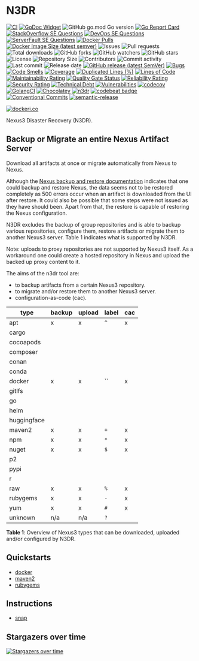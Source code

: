 # N3DR

[![CI](https://github.com/030/n3dr/workflows/Go/badge.svg?event=push)](https://github.com/030/n3dr/actions?query=workflow%3AGo)
[![GoDoc Widget]][godoc]
![GitHub go.mod Go version](https://img.shields.io/github/go-mod/go-version/030/n3dr?logo=go)
[![Go Report Card](https://goreportcard.com/badge/github.com/030/n3dr)](https://goreportcard.com/report/github.com/030/n3dr)
[![StackOverflow SE Questions](https://img.shields.io/stackexchange/stackoverflow/t/n3dr.svg?logo=stackoverflow)](https://stackoverflow.com/tags/n3dr)
[![DevOps SE Questions](https://img.shields.io/stackexchange/devops/t/n3dr.svg?logo=stackexchange)](https://devops.stackexchange.com/tags/n3dr)
[![ServerFault SE Questions](https://img.shields.io/stackexchange/serverfault/t/n3dr.svg?logo=serverfault)](https://serverfault.com/tags/n3dr)
[![Docker Pulls](https://img.shields.io/docker/pulls/utrecht/n3dr?logo=docker&logoColor=white)](https://hub.docker.com/r/utrecht/n3dr)
[![Docker Image Size (latest semver)](https://img.shields.io/docker/image-size/utrecht/n3dr?logo=docker&logoColor=white&sort=semver)](https://hub.docker.com/r/utrecht/n3dr)
![Issues](https://img.shields.io/github/issues-raw/030/n3dr.svg)
![Pull requests](https://img.shields.io/github/issues-pr-raw/030/n3dr.svg)
![Total downloads](https://img.shields.io/github/downloads/030/n3dr/total.svg)
![GitHub forks](https://img.shields.io/github/forks/030/n3dr?label=fork&style=plastic)
![GitHub watchers](https://img.shields.io/github/watchers/030/n3dr?style=plastic)
![GitHub stars](https://img.shields.io/github/stars/030/n3dr?style=plastic)
![License](https://img.shields.io/github/license/030/n3dr.svg)
![Repository Size](https://img.shields.io/github/repo-size/030/n3dr.svg)
![Contributors](https://img.shields.io/github/contributors/030/n3dr.svg)
![Commit activity](https://img.shields.io/github/commit-activity/m/030/n3dr.svg)
![Last commit](https://img.shields.io/github/last-commit/030/n3dr.svg)
![Release date](https://img.shields.io/github/release-date/030/n3dr.svg)
[![GitHub release (latest SemVer)](https://img.shields.io/github/v/release/030/n3dr?logo=github&sort=semver)](https://github.com/030/n3dr/releases/latest)
[![Bugs](https://sonarcloud.io/api/project_badges/measure?project=030_n3dr&metric=bugs)](https://sonarcloud.io/dashboard?id=030_n3dr)
[![Code Smells](https://sonarcloud.io/api/project_badges/measure?project=030_n3dr&metric=code_smells)](https://sonarcloud.io/dashboard?id=030_n3dr)
[![Coverage](https://sonarcloud.io/api/project_badges/measure?project=030_n3dr&metric=coverage)](https://sonarcloud.io/dashboard?id=030_n3dr)
[![Duplicated Lines (%)](https://sonarcloud.io/api/project_badges/measure?project=030_n3dr&metric=duplicated_lines_density)](https://sonarcloud.io/dashboard?id=030_n3dr)
[![Lines of Code](https://sonarcloud.io/api/project_badges/measure?project=030_n3dr&metric=ncloc)](https://sonarcloud.io/dashboard?id=030_n3dr)
[![Maintainability Rating](https://sonarcloud.io/api/project_badges/measure?project=030_n3dr&metric=sqale_rating)](https://sonarcloud.io/dashboard?id=030_n3dr)
[![Quality Gate Status](https://sonarcloud.io/api/project_badges/measure?project=030_n3dr&metric=alert_status)](https://sonarcloud.io/dashboard?id=030_n3dr)
[![Reliability Rating](https://sonarcloud.io/api/project_badges/measure?project=030_n3dr&metric=reliability_rating)](https://sonarcloud.io/dashboard?id=030_n3dr)
[![Security Rating](https://sonarcloud.io/api/project_badges/measure?project=030_n3dr&metric=security_rating)](https://sonarcloud.io/dashboard?id=030_n3dr)
[![Technical Debt](https://sonarcloud.io/api/project_badges/measure?project=030_n3dr&metric=sqale_index)](https://sonarcloud.io/dashboard?id=030_n3dr)
[![Vulnerabilities](https://sonarcloud.io/api/project_badges/measure?project=030_n3dr&metric=vulnerabilities)](https://sonarcloud.io/dashboard?id=030_n3dr)
[![codecov](https://codecov.io/gh/030/n3dr/branch/main/graph/badge.svg)](https://codecov.io/gh/030/n3dr)
[![GolangCI](https://golangci.com/badges/github.com/golangci/golangci-web.svg)](https://golangci.com/r/github.com/030/n3dr)
[![Chocolatey](https://img.shields.io/chocolatey/dt/n3dr)](https://chocolatey.org/packages/n3dr)
[![n3dr](https://snapcraft.io//n3dr/badge.svg)](https://snapcraft.io/n3dr)
[![codebeat badge](https://codebeat.co/badges/f4aa5086-a4d5-41cd-893a-5da816ee9107)](https://codebeat.co/projects/github-com-030-n3dr-main)
[![Conventional Commits](https://img.shields.io/badge/Conventional%20Commits-1.0.0-%23FE5196?logo=conventionalcommits&logoColor=white)](https://conventionalcommits.org)
[![semantic-release](https://img.shields.io/badge/%20%20%F0%9F%93%A6%F0%9F%9A%80-semantic--release-e10079.svg)](https://github.com/semantic-release/semantic-release)

[godoc]: https://godoc.org/github.com/030/n3dr
[godoc widget]: https://godoc.org/github.com/030/n3dr?status.svg

[![dockeri.co](https://dockeri.co/image/utrecht/n3dr)](https://hub.docker.com/r/utrecht/n3dr)

Nexus3 Disaster Recovery (N3DR).

## Backup or Migrate an entire Nexus Artifact Server

Download all artifacts at once or migrate automatically from Nexus to Nexus.

Although the [Nexus backup and restore documentation](https://help.sonatype.com/repomanager3/backup-and-restore)
indicates that one could backup and restore Nexus, the data seems not to be
restored completely as 500 errors occur when an artifact is downloaded from the
UI after restore. It could also be possible that some steps were not issued as
they have should been. Apart from that, the restore is capable of restoring the
Nexus configuration.

N3DR excludes the backup of group repositories and is able to backup various
repositories, configure them, restore artifacts or migrate them to another
Nexus3 server. Table 1 indicates what is supported by N3DR.

Note: uploads to proxy repositories are not supported by Nexus3 itself. As a
workaround one could create a hosted repository in Nexus and upload the backed
up proxy content to it.

The aims of the n3dr tool are:

- to backup artifacts from a certain Nexus3 repository.
- to migrate and/or restore them to another Nexus3 server.
- configuration-as-code (cac).

| type      | backup | upload | label | cac |
| --------- | ------ | ------ | ----- | --- |
| apt       | x      | x      | `^`   | x   |
| cargo     |        |        |       |     |
| cocoapods |        |        |       |     |
| composer  |        |        |       |     |
| conan     |        |        |       |     |
| conda     |        |        |       |     |
| docker    | x      | x      | ``    | x   |
| gitlfs    |        |        |       |     |
| go        |        |        |       |     |
| helm      |        |        |       |     |
|huggingface|        |        |       |     |
| maven2    | x      | x      | `+`   | x   |
| npm       | x      | x      | `*`   | x   |
| nuget     | x      | x      | `$`   | x   |
| p2        |        |        |       |     |
| pypi      |        |        |       |     |
| r         |        |        |       |     |
| raw       | x      | x      | `%`   | x   |
| rubygems  | x      | x      | `-`   | x   |
| yum       | x      | x      | `#`   | x   |
| unknown   | n/a    | n/a    | `?`   |     |

**Table 1**: Overview of Nexus3 types that can be downloaded, uploaded and/or
configured by N3DR.

## Quickstarts

- [docker](./docs/quickstarts/DOCKER.md)
- [maven2](./docs/quickstarts/MAVEN2.md)
- [rubygems](./docs/quickstarts/RUBYGEMS.md)

## Instructions

- [snap](./docs/instructions/snap.md)

## Stargazers over time

[![Stargazers over time](https://starchart.cc/030/n3dr.svg)](https://starchart.cc/030/n3dr)
